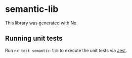 # semantic-lib

This library was generated with [Nx](https://nx.dev).

## Running unit tests

Run `nx test semantic-lib` to execute the unit tests via [Jest](https://jestjs.io).
